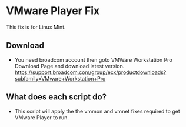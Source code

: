 # VMware Player Fix
This fix is for Linux Mint.
## Download
- You need broadcom account then goto VMWare Workstation Pro Download Page and download latest version. https://support.broadcom.com/group/ecx/productdownloads?subfamily=VMware+Workstation+Pro

## What does each script do?
- This script will apply the the vmmon and vmnet fixes required to get VMware Player to run.

